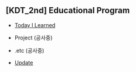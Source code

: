 ## [KDT_2nd] Educational Program
* [Today I Learned](KDT_TIL/README.md)

* Project (공사중)

* .etc (공사중)

* [Update](Update/README.md)